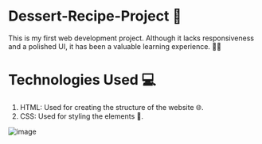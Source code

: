 # Dessert-Recipe-Project 🚀
This is my first web development project. Although it lacks responsiveness and a polished UI, it has been a valuable learning experience. 🌟🚀

# Technologies Used 💻
1. HTML: Used for creating the structure of the website 🌐.  <br/>
2. CSS: Used for styling the elements 🎨. <br/>

![image](https://github.com/Kunal-Diwakar/Dessert-Recipe-Project/assets/148766566/3fa156e0-cf8d-4ab2-983c-db8d4284525f)
